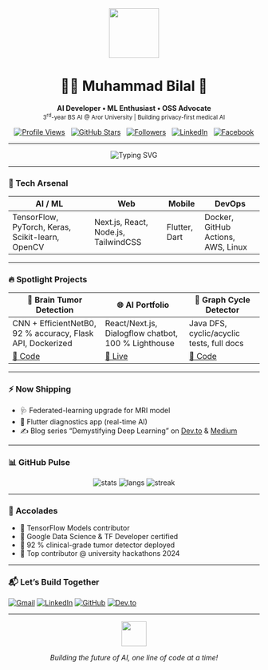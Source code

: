 <div align="center">
  <img src="https://raw.githubusercontent.com/Tarikul-Islam-Anik/Animated-Fluent-Emojis/master/Emojis/People/Man%20Technologist.png" width="100" />
  <h1>👨‍💻 Muhammad Bilal 🚀</h1>
  <strong>AI Developer • ML Enthusiast • OSS Advocate</strong><br>
  <sup>3<sup>rd</sup>-year BS AI @ Aror University | Building privacy-first medical AI</sup>

  <br>

  [![Profile Views](https://komarev.com/ghpvc/?username=bilal-0046&label=Profile%20Views&color=ff69b4&style=flat-square)](https://komarev.com/ghpvc/?username=bilal-0046)
  &nbsp;
  [![GitHub Stars](https://img.shields.io/github/stars/bilal-0046?label=Stars&style=social)](https://github.com/bilal-0046?tab=repositories)
  &nbsp;
  [![Followers](https://img.shields.io/github/followers/bilal-0046?label=Follow&style=social)](https://github.com/bilal-0046)
  &nbsp;
  [![LinkedIn](https://img.shields.io/badge/LinkedIn-0077B5?logo=linkedin&logoColor=white&style=flat-square)](https://www.linkedin.com/in/muhammadbilal0046)
  &nbsp;
  [![Facebook](https://img.shields.io/badge/Facebook-1877F2?logo=facebook&logoColor=white&style=flat-square)](https://fb.com/muhammad.bilal)
</div>

---

<div align="center">
  <img src="https://readme-typing-svg.herokuapp.com?font=Fira+Code&size=25&duration=4000&pause=1000&color=36BCF7FF&center=true&vCenter=true&width=600&lines=Crafting+intelligent+systems;For+healthcare+%26+automation;One+line+of+code+at+a+time" alt="Typing SVG" />
</div>

---

### 🧰 Tech Arsenal

| **AI / ML** | **Web** | **Mobile** | **DevOps** |
|-------------|---------|------------|------------|
| TensorFlow, PyTorch, Keras, Scikit-learn, OpenCV | Next.js, React, Node.js, TailwindCSS | Flutter, Dart | Docker, GitHub Actions, AWS, Linux |

---

### 🔥 Spotlight Projects

| 🧠 **Brain Tumor Detection** | 🌐 **AI Portfolio** | 🔄 **Graph Cycle Detector** |
|-----------------------------|----------------------|-----------------------------|
| CNN + EfficientNetB0, 92 % accuracy, Flask API, Dockerized | React/Next.js, Dialogflow chatbot, 100 % Lighthouse | Java DFS, cyclic/acyclic tests, full docs |
| [🔗 Code](https://github.com/bilal-0046/brain-tumor-detection) | [🔗 Live](https://github.com/bilal-0046/portfolio) | [🔗 Code](https://github.com/bilal-0046/graph-cycle-detection) |

---

### ⚡ Now Shipping

- 🩺 Federated-learning upgrade for MRI model  
- 📱 Flutter diagnostics app (real-time AI)  
- ✍️ Blog series “Demystifying Deep Learning” on [Dev.to](https://dev.to/bilal0046) & [Medium](https://medium.com/@muhammadbilal0046)

---

### 📊 GitHub Pulse

<div align="center">
  <img src="https://github-readme-stats.vercel.app/api?username=bilal-0046&show_icons=true&theme=gruvbox&hide_border=true&bg_color=0d1117" alt="stats" />
  <img src="https://github-readme-stats.vercel.app/api/top-langs?username=bilal-0046&layout=compact&theme=gruvbox&hide_border=true&bg_color=0d1117" alt="langs" />
  <img src="https://github-readme-streak-stats.herokuapp.com/?user=bilal-0046&theme=gruvbox&hide_border=true&background=0d1117" alt="streak" />
</div>

---

### 🏅 Accolades

- 🥇 TensorFlow Models contributor  
- 📜 Google Data Science & TF Developer certified  
- 🚀 92 % clinical-grade tumor detector deployed  
- 🌟 Top contributor @ university hackathons 2024

---

### 📬 Let’s Build Together

[![Gmail](https://img.shields.io/badge/Gmail-D14836?logo=gmail&logoColor=white)](mailto:muhammadbilal0046@gmail.com)
[![LinkedIn](https://img.shields.io/badge/LinkedIn-0077B5?logo=linkedin&logoColor=white)](https://www.linkedin.com/in/muhammadbilal0046)
[![GitHub](https://img.shields.io/badge/GitHub-181717?logo=github&logoColor=white)](https://github.com/bilal-0046)
[![Dev.to](https://img.shields.io/badge/Dev.to-0A0A0A?logo=dev.to&logoColor=white)](https://dev.to/bilal0046)

---

<div align="center">
  <img src="https://raw.githubusercontent.com/Tarikul-Islam-Anik/Animated-Fluent-Emojis/master/Emojis/Objects/Laptop.png" width="50" />
  <p><em>Building the future of AI, one line of code at a time!</em></p>
</div>
